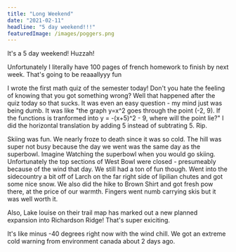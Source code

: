 ```yaml
---
title: "Long Weekend"
date: "2021-02-11"
headline: "5 day weekend!!!"
featuredImage: /images/poggers.png
---
```


It's a 5 day weekend! Huzzah!  


Unfortunately I literally have 100 pages of french homework to finish by next week. That's going to be reaaallyyy fun  


I wrote the first math quiz of the semester today! Don't you hate the feeling of knowing that you got something wrong? Well that happened after the quiz today so that sucks. It was even an easy question - my mind just was being dumb. It was like "the graph y=x^2 goes through the point (-2, 9). If the functions is tranformed into y = -(x+5)^2 - 9, where will the point lie?" I did the horizontal translation by adding 5 instead of subtrating 5. Rip.  


Skiing was fun. We nearly froze to death since it was so cold. The hill was super not busy because the day we went was the same day as the superbowl. Imagine Watching the superbowl when you would go skiing. Unfortunately the top sections of West Bowl were closed - presumeably because of the wind that day. We still had a ton of fun though. Went into the sidecountry a bit off of Larch on the far right side of lipilian chutes and got some nice snow. We also did the hike to Brown Shirt and got fresh pow there, at the price of our warmth. Fingers went numb carrying skis but it was well worth it.  

Also, Lake louise on their trail map has marked out a new planned expansion into Richardson Ridge! That's super exiciting.
  

It's like minus -40 degrees right now with the wind chill. We got an extreme cold warning from environment canada about 2 days ago.